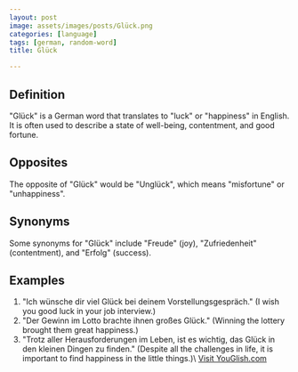 ```yaml
---
layout: post
image: assets/images/posts/Glück.png
categories: [language]
tags: [german, random-word]
title: Glück

---
```


## Definition

"Glück" is a German word that translates to "luck" or "happiness" in English. It is often used to describe a state of well-being, contentment, and good fortune.

## Opposites

The opposite of "Glück" would be "Unglück", which means "misfortune" or "unhappiness".

## Synonyms

Some synonyms for "Glück" include "Freude" (joy), "Zufriedenheit" (contentment), and "Erfolg" (success).

## Examples

1. "Ich wünsche dir viel Glück bei deinem Vorstellungsgespräch." (I wish you good luck in your job interview.)
2. "Der Gewinn im Lotto brachte ihnen großes Glück." (Winning the lottery brought them great happiness.)
3. "Trotz aller Herausforderungen im Leben, ist es wichtig, das Glück in den kleinen Dingen zu finden." (Despite all the challenges in life, it is important to find happiness in the little things.)\ <a id="yg-widget-0" class="youglish-widget" data-query="Glück" data-lang="german" data-components="8412" data-auto-start="0" data-bkg-color="theme_light" data-title="How%20to%20pronounce%20Glück%20in%20German"  rel="nofollow" href="https://youglish.com">Visit YouGlish.com</a><script async src="https://youglish.com/public/emb/widget.js" charset="utf-8"></script>
